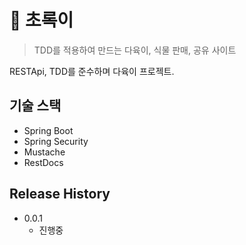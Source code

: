 # 🚀 초록이
> TDD를 적용하여 만드는 다육이, 식물 판매, 공유 사이트

RESTApi, TDD를 준수하며 다육이 프로젝트.


## 기술 스택

- Spring Boot
- Spring Security
- Mustache
- RestDocs

## Release History

* 0.0.1
    * 진행중
